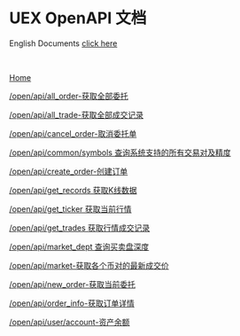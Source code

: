 # UEX OpenAPI 文档

English Documents [click here](https://github.com/UEX-OpenAPI/API_Docs_en/wiki)

<br>

[Home](https://github.com/UEX-OpenAPI/API_Docs/wiki)

[/open/api/all_order-获取全部委托](https://github.com/UEX-OpenAPI/API_Docs/wiki/%E8%8E%B7%E5%8F%96%E5%85%A8%E9%83%A8%E5%A7%94%E6%89%98)

[/open/api/all_trade-获取全部成交记录](https://github.com/UEX-OpenAPI/API_Docs/wiki/%E8%8E%B7%E5%8F%96%E5%85%A8%E9%83%A8%E6%88%90%E4%BA%A4%E8%AE%B0%E5%BD%95)

[/open/api/cancel_order-取消委托单](https://github.com/UEX-OpenAPI/API_Docs/wiki/%E5%8F%96%E6%B6%88%E5%A7%94%E6%89%98%E5%8D%95)

[/open/api/common/symbols 查询系统支持的所有交易对及精度](https://github.com/UEX-OpenAPI/API_Docs/wiki/%E6%9F%A5%E8%AF%A2%E7%B3%BB%E7%BB%9F%E6%94%AF%E6%8C%81%E7%9A%84%E6%89%80%E6%9C%89%E4%BA%A4%E6%98%93%E5%AF%B9%E5%8F%8A%E7%B2%BE%E5%BA%A6)

[/open/api/create_order-创建订单](https://github.com/UEX-OpenAPI/API_Docs/wiki/%E5%88%9B%E5%BB%BA%E8%AE%A2%E5%8D%95)

[/open/api/get_records 获取K线数据](https://github.com/UEX-OpenAPI/API_Docs/wiki/%E8%8E%B7%E5%8F%96K%E7%BA%BF%E6%95%B0%E6%8D%AE)

[/open/api/get_ticker 获取当前行情](https://github.com/UEX-OpenAPI/API_Docs/wiki/%E8%8E%B7%E5%8F%96%E5%BD%93%E5%89%8D%E8%A1%8C%E6%83%85)

[/open/api/get_trades 获取行情成交记录](https://github.com/UEX-OpenAPI/API_Docs/wiki/%E8%8E%B7%E5%8F%96%E8%A1%8C%E6%83%85%E6%88%90%E4%BA%A4%E8%AE%B0%E5%BD%95)

[/open/api/market_dept 查询买卖盘深度](https://github.com/UEX-OpenAPI/API_Docs/wiki/%E6%9F%A5%E8%AF%A2%E4%B9%B0%E5%8D%96%E7%9B%98%E6%B7%B1%E5%BA%A6)

[/open/api/market-获取各个币对的最新成交价](https://github.com/UEX-OpenAPI/API_Docs/wiki/%E8%8E%B7%E5%8F%96%E5%90%84%E4%B8%AA%E5%B8%81%E5%AF%B9%E7%9A%84%E6%9C%80%E6%96%B0%E6%88%90%E4%BA%A4%E4%BB%B7)

[/open/api/new_order-获取当前委托](https://github.com/UEX-OpenAPI/API_Docs/wiki/%E8%8E%B7%E5%8F%96%E5%BD%93%E5%89%8D%E5%A7%94%E6%89%98)

[/open/api/order_info-获取订单详情](https://github.com/UEX-OpenAPI/API_Docs/wiki/%E8%8E%B7%E5%8F%96%E8%AE%A2%E5%8D%95%E8%AF%A6%E6%83%85)

[/open/api/user/account-资产余额](https://github.com/UEX-OpenAPI/API_Docs/wiki/%E8%B5%84%E4%BA%A7%E4%BD%99%E9%A2%9D)


